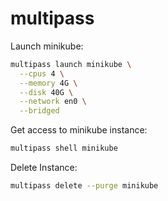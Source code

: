 # multipass

Launch minikube:
```bash
multipass launch minikube \
  --cpus 4 \
  --memory 4G \
  --disk 40G \
  --network en0 \
  --bridged
```

Get access to minikube instance:
```bash
multipass shell minikube
```

Delete Instance:
```bash
multipass delete --purge minikube
```
